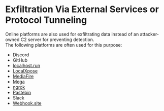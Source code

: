 # Exfiltration Via External Services or Protocol Tunneling

Online platforms are also used for exfiltrating data instead of an attacker-owned C2 server for preventing detection.  
The following platforms are often used for this purpose:

- Discord
- GitHub
- [localhost.run](https://localhost.run/)
- [LocalXpose](https://localxpose.io/)
- [MediaFire](https://www.mediafire.com/)
- [Mega](https://mega.io/)
- [ngrok](https://ngrok.com/)
- [Pastebin](https://pastebin.com/)
- Slack
- [Webhook.site](https://webhook.site/#!/)
